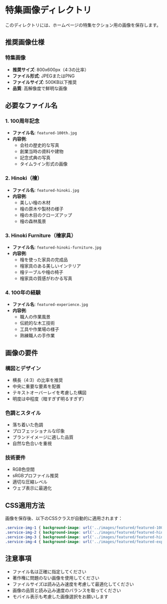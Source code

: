 # 特集画像ディレクトリ

このディレクトリには、ホームページの特集セクション用の画像を保存します。

## 推奨画像仕様

### 特集画像
- **推奨サイズ**: 800x600px（4:3の比率）
- **ファイル形式**: JPEGまたはPNG
- **ファイルサイズ**: 500KB以下推奨
- **品質**: 高解像度で鮮明な画像

## 必要なファイル名

### 1. 100周年記念
- **ファイル名**: `featured-100th.jpg`
- **内容例**: 
  - 会社の歴史的な写真
  - 創業当時の資料や建物
  - 記念式典の写真
  - タイムライン形式の画像

### 2. Hinoki（檜）
- **ファイル名**: `featured-hinoki.jpg`
- **内容例**:
  - 美しい檜の木材
  - 檜の原木や製材の様子
  - 檜の木目のクローズアップ
  - 檜の森林風景

### 3. Hinoki Furniture（檜家具）
- **ファイル名**: `featured-hinoki-furniture.jpg`
- **内容例**:
  - 檜を使った家具の完成品
  - 檜家具のある美しいインテリア
  - 檜テーブルや檜の椅子
  - 檜家具の質感がわかる写真

### 4. 100年の経験
- **ファイル名**: `featured-experience.jpg`
- **内容例**:
  - 職人の作業風景
  - 伝統的な木工技術
  - 工具や作業場の様子
  - 熟練職人の手作業

## 画像の要件

### 構図とデザイン
- 横長（4:3）の比率を推奨
- 中央に重要な要素を配置
- テキストオーバーレイを考慮した構図
- 明度は中程度（暗すぎず明るすぎず）

### 色調とスタイル
- 落ち着いた色調
- プロフェッショナルな印象
- ブランドイメージに適した品質
- 自然な色合いを重視

### 技術要件
- RGB色空間
- sRGBプロファイル推奨
- 適切な圧縮レベル
- ウェブ表示に最適化

## CSS適用方法

画像を保存後、以下のCSSクラスが自動的に適用されます：

```css
.service-img-1 { background-image: url('../images/featured/featured-100th.jpg'); }
.service-img-2 { background-image: url('../images/featured/featured-hinoki.jpg'); }
.service-img-3 { background-image: url('../images/featured/featured-hinoki-furniture.jpg'); }
.service-img-4 { background-image: url('../images/featured/featured-experience.jpg'); }
```

## 注意事項

- ファイル名は正確に指定してください
- 著作権に問題のない画像を使用してください
- ファイルサイズは読み込み速度を考慮して最適化してください
- 画像の品質と読み込み速度のバランスを取ってください
- モバイル表示も考慮した画像選択をお願いします
